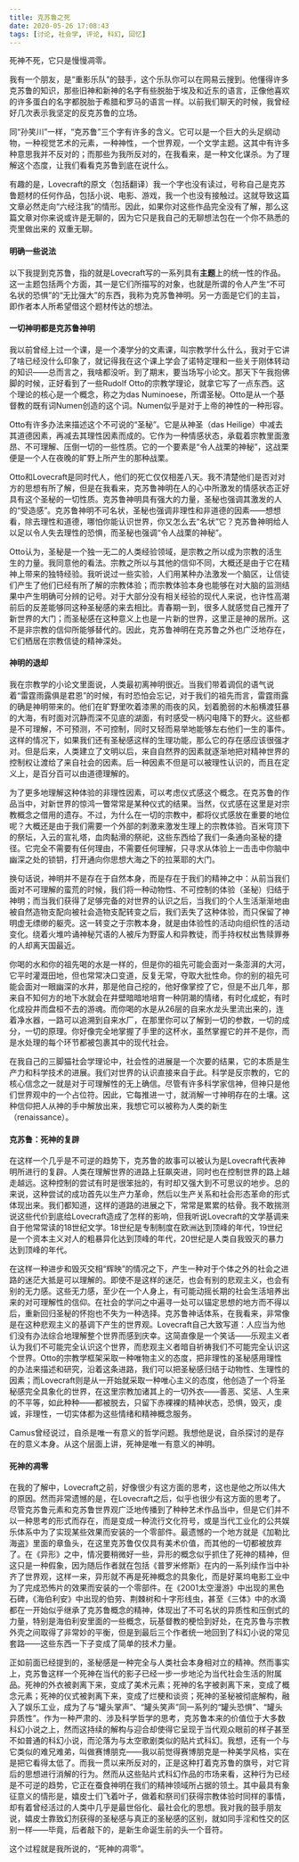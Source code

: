 ```yaml
---
title: 克苏鲁之死
date: 2020-05-26 17:08:43
tags: [讨论, 社会学, 评论, 科幻, 回忆]
---
```


死神不死，它只是慢慢凋零。

<!--more-->

我有一个朋友，是“重影乐队”的鼓手，这个乐队你可以在网易云搜到。他懂得许多克苏鲁的知识，那些旧神和新神的名字有些脱胎于埃及和近东的语言，正像他喜欢的许多蛋白的名字都脱胎于希腊和罗马的语言一样。以前我们聊天的时候，我曾经好几次表示我坚定的反克苏鲁的立场。

同“孙笑川”一样，“克苏鲁”三个字有许多的含义。它可以是一个巨大的头足纲动物，一种视觉艺术的元素，一种神性，一个世界观，一个文学主题。这其中有许多种意思我并不反对的；而那些为我所反对的，在我看来，是一种文化谋杀。为了理解这个态度，让我们看看克苏鲁到底在说什么。

有趣的是，Lovecraft的原文（包括翻译）我一个字也没有读过，号称自己是克苏鲁题材的任何作品，包括小说、电影、游戏，我一个也没有接触过。这就导致这篇文章必然走向“六经注我”的情形。因此，如果你对这些作品完全没有了解，那么这篇文章对你来说或许是无聊的，因为它只是我自己的无聊想法包在一个你不熟悉的壳里做出来的 双重无聊。

#### 明确一些说法

以下我提到克苏鲁，指的就是Lovecraft写的一系列具有**主题**上的统一性的作品。这一主题包括两个方面，其一是它们所描写的对象，也就是所谓的令人产生“不可名状的恐惧”的“无比强大”的东西，我称为克苏鲁神明。另一方面是它们的主旨，即作者本人所希望借这个题材传达的想法。

#### 一切神明都是克苏鲁神明

我以前曾经上过一个课，是一个凑学分的文素课，叫宗教学什么什么，我对于它讲了啥已经没什么印象了，就记得我在这个课上学会了诺特定理和一些关于刚体转动的知识——总而言之，我啥都没听。到了期末，要当场写小论文。那天下午我抱佛脚的时候，正好看到了一些Rudolf Otto的宗教学理论，就拿它写了一点东西。这个理论的核心是一个概念，称之为das Numinoese，所谓圣秘。Otto是从一个基督教的既有词Numen创造的这个词。Numen似乎是对于上帝的神性的一种形容。

Otto有许多办法来描述这个不可说的“圣秘”。它是从神圣（das Heilige）中减去其道德因素，再减去其理性因素而成的。它作为一种情感状态，承载着宗教里面激昂、不可理解、压倒一切的一些性质。它的一个要素是“令人战栗的神秘”，这战栗便是一个人在夜晚的旷野上所产生的那种战栗。

Otto和Lovecraft是同时代人，他们的死亡仅仅相差八天。我不清楚他们是否对对方的思想有所了解，但是在我看来，克苏鲁神明在人的心中所激发的情感状态正好具有这个圣秘的一切性质。克苏鲁神明具有强大的力量，圣秘也强调其激发的人的“受造感”。克苏鲁神明不可名状，圣秘也强调非理性和非道德的因素——想想看，除去理性和道德，哪怕你能认识世界，你又怎么去“名状”它？克苏鲁神明给人以足以令人失去理性的恐惧，而圣秘也强调“令人战栗的神秘”。

Otto认为，圣秘是一个独一无二的人类经验领域，是宗教之所以成为宗教的活生生的力量。我同意他的看法。宗教之所以与其他的信仰不同，大概还是由于它在精神上带来的独特经验。我听说过一些实验，人们用某种办法激发一个脑区，让信徒们产生了他们已经有所了解的宗教体验；而宗教体验本身也能够在对大脑的监测结果中产生明确可分辨的记号。对于大部分没有相关经验的现代人来说，也许性高潮前后的反差能够同这种圣秘感的来去相比。青春期一到，很多人就感觉自己推开了新世界的大门；而圣秘感在这种意义上也是一片新的世界，这里正是神的居所。这不是非宗教的信仰所能够替代的。因此，克苏鲁神明在克苏鲁之外也广泛地存在，它们栖居在宗教信徒的精神深处。

#### 神明的退却

我在宗教学的小论文里面说，人类最初离神明很近。当我们带着调侃的语气说着“雷霆雨露俱是君恩”的时候，有时恐怕会忘记，对于我们的祖先而言，雷霆雨露的确是神明带来的。他们在旷野里吹着漆黑的雨夜的风，划着脆弱的木船横渡狂暴的大海，有时面对沉静而深不见底的湖面，有时感受一柄闪电降下的野火。这些都是不可理解，不可预测，不可控制，同时又轻而易举地能够左右他们一生的事件。这样的情况下，如果我们还有圣秘感这样的生理功能，那么它的存在感应该很强才对。但是后来，人类建立了文明以后，来自自然界的因素就逐渐地把对精神世界的控制权让渡给了来自社会的因素。后一种因素不但是可以被理性认识的，而且在定义上，是百分百可以由道德理解的。

为了更多地理解这种体验的非理性因素，可以考虑仪式感这个概念。在克苏鲁的作品当中，对新世界的惊鸿一瞥常常是某种仪式的结果。当然，仪式感在这里是对宗教概念之借用的遗存。不过，为什么在一切的宗教中，都将仪式感放在重要的地位呢？大概还是由于我们需要一个外部的刺激来激发生理上的宗教体验。百米穹顶下的祭坛，入云的宣礼塔，血肉黏滑的祭祀，这些东西给了我们一条通向圣秘的捷径。它完全不需要有任何理由，不需要任何理解，只寻求从体验上一击击中你脑中幽深之处的锁钥，打开通向你思想大海之下的拉莱耶的大门。

换句话说，神明并不是存在于自然本身，而是存在于我们的精神之中：从前当我们面对不可理解的蛮荒的时候，我们将一种动物性、不可控制的体验（圣秘）归结于神明；而当我们获得了足够完备的对世界的认识之后，当我们的个人生活渐渐地由被自然造物支配向被社会造物支配转变之后，我们丢失了这种体验，而只保留了神明虚无缥缈的躯壳。这一转变之于宗教本身，就是由体验性的活动向组织性的活动变化。绕着火堆吟诵神秘咒语的人被斥为野蛮人和异教徒，而手持权杖出售赎罪券的人却离天国最近。

你喝的水和你的祖先喝的水是一样的，但是你的祖先可能会面对一条澎湃的大河，它平时灌溉田地，但也常常决口变道，反复无常，夺取大批性命。你的别的祖先可能会面对一眼幽深的水井，那是他自己挖的，他好像掌控了它，但是不出几年，那来自不知何方的地下水就会在井壁暗暗地培育一种阴潮的情绪，有时化成蛇，有时化成投井而盘桓不去的游魂。而你喝的水是从26层的自来水龙头里流出来的，连着净水器，一路可以追溯到自来水厂，在那里你可以了解到一切的参数，一切的成分，一切的原理。你好像完全地掌握了手里的这杯水，虽然掌握它的并不是你，而是水处理的每个环节都被包裹其中的现代社会。

在我自己的三脚猫社会学理论中，社会性的进展是一个次要的结果，它的本质是生产力和科学技术的进展。我们对世界的认识直接来自于此。科学是反宗教的，它的核心信念之一就是对于可理解性的无上确信。尽管有许多科学家信神，但神只是他们世界观中的一个占位符。因此，它每推进一寸，就消解一寸神明存在的土壤。这种信仰把人从神的手中解放出来，我想它可以被称为人类的新生（renaissance）。

#### 克苏鲁：死神的复辟

在这样一个几乎是不可逆的趋势下，克苏鲁的故事可以被认为是Lovecraft代表神明所进行的复辟。人类在理解世界的进路上狂飙突进，同时也在控制世界的路上越走越远。这种控制的尝试有时是很笨拙的，有时却又强大到不可思议的地步。总的来说，这种尝试的成功首先以生产力革命，然后以生产关系和社会形态革命的形式体现出来。我们都知道，这样的道路的进展之下，常常是累累的枯骨。我不敢揣测说这些代价到底给Lovecraft造成了怎样的影响，但我听说Lovecraft的文学基调来自于他常常读的18世纪文学。18世纪是专制制度在欧洲达到顶峰的年代，19世纪是一个资本主义对人的粗暴异化达到顶峰的年代，20世纪是人类自我毁灭的暴力达到顶峰的年代。

在这样一种进步和毁灭交相“辉映”的情况之下，产生一种对于个体之外的社会之进路的迷茫大抵是可以理解的。即使不是这样的迷茫，也会有别的悲观主义，也会有别的无力感。这些无力感，至少在一个人身上，有可能动摇长期的社会生活培养出来的对可理解性的信仰。在社会的学问之中遍寻一处可以锚定思想的地方而不得以后，重新回归圣秘的怀抱也不失为一种选择。克苏鲁神话体系，在我看来，非常像是在这种悲观主义的基调下产生的世界观。Lovecraft自己大致写道：人应当为他们没有办法综合地理解整个世界而感到庆幸。这简直像是一个笑话——乐观主义者认为我们不可能完全认识这个世界，而悲观主义者暗自祈祷我们不可能完全认识这个世界。Otto的宗教学框架采取一种唯物主义的态度，把非理性的圣秘感用理性的办法来描述和研究，沿着这条进路，我们可以把圣秘感归结于动物性、生理性的因素；而Lovecraft则是从一开始就采取一种唯心主义的态度，他创造了一个将圣秘感完全具象化的世界，在这里宗教加诸其上的一切外衣——善恶、奖惩、人生来的不平等，如此种种——都被脱去，只留下赤裸裸的精神状态，恐惧，毁灭，虔诚，非理性，一切实体都为这些情绪和精神概念服务。

Camus曾经说过，自杀是唯一有意义的哲学问题。我想他是说，自杀探讨的是存在的意义本身。从这个层面上讲，死神是唯一有意义的神明。

#### 死神的凋零

在我的了解中，Lovecraft之前，好像很少有这方面的思考，这也是他之所以伟大的原因。然而非常遗憾的是，在Lovecraft之后，似乎也很少有这方面的思考了。尽管克苏鲁元素和克苏鲁世界观广泛地传播到了种种艺术作品当中，但是它们并不以一种思考的形式而存在，而是变成一种流行文化符号，或是当代工业化的公共娱乐体系中为了实现某些效果而安装的一个零部件。最遗憾的一个地方就是《加勒比海盗》里面的章鱼头，在这里克苏鲁仅仅具有美术价值，而其他的一切都被放弃了。在《异形》之中，情况要稍微好一些，异形的概念似乎抓住了死神的精神，但这只是一种假象，因为随后作者就在包括《普罗米修斯》在内的一系列续作当中补齐了世界观，这样一来，异形就不再是死神概念的具象化，而是好莱坞电影工业中为了完成恐怖片的效果而安装的一个零部件。在《2001太空漫游》中出现的黑色石碑，《海伯利安》中出现的伯劳、荆棘树和十字形线虫，甚至《三体》中的水滴都在一开始似乎继承了克苏鲁概念的精神，体现出了不可名状的异质性和压倒式的力量，特别是海伯利安里面的一些概念，玩基督教的梗恰到好处，在克苏鲁与宗教外壳之间取得了非常妙的平衡，但是到最后三个作者统一地回到了科幻小说的常见套路——这些东西一下子变成了简单的技术力量。

正如前面已经提到的，圣秘感是一种完全与人类社会本身相对立的精神。然而事实上，克苏鲁这样一个死神在当代的影子已经一步一步地沦为当代社会生活的附属品。死神的外衣被剥离下来，变成了美术元素；死神的名字被剥离下来，变成了概念元素；死神的仪式被剥离下来，变成了烂梗和谈资；死神的圣秘被彻底解构，融入了娱乐工业，成为了与“罐头掌声”、“罐头笑声”同一系列的“罐头恐惧”、“罐头异质性”。作为一种严肃的、涉及科学哲学的思考，克苏鲁本来的价值位于大多数科幻小说之上，然而这持续的解构与迎合却使得它呈现于当代观众眼前的样子甚至不如普通的科幻小说，而沦落为与太空歌剧类似的贴片式科幻。我想，还有一个与它类似的难兄难弟，叫做赛博朋克——我以前觉得赛博朋克是一种美学风格，实在是把它看得太低了。而我一贯以来所反对的，正是这种打着克苏鲁的旗号，对它背后的思想进行消解的行为。然而从这些贴片式科幻作品的市场来看，这种行为已经是不可逆的趋势，它正在蚕食神明在我们的精神领域所占据的领土。其中最具有象征意义的情形是，嬉皮士们飞着叶子，做着和祭司们获得宗教体验时同样的事情，却有着曾经活过的人类中几乎是最世俗化、最社会化的思想。我对我的鼓手朋友说，嬉皮士靠致幻剂获得的圣秘感与真正的圣秘感的区别，就如同手淫和性交的区别一样——毕竟，后者敲下的，是新生命诞生前的头一个音符。

这个过程就是我所说的，“死神的凋零”。

